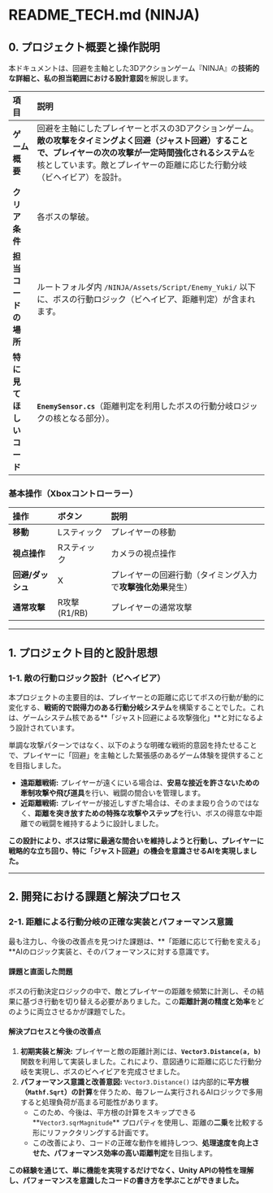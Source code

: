 # README_TECH.md (NINJA)

## 0. プロジェクト概要と操作説明

本ドキュメントは、回避を主軸とした3Dアクションゲーム『NINJA』の**技術的な詳細と、私の担当範囲における設計意図**を解説します。

| 項目 | 説明 |
| :--- | :--- |
| **ゲーム概要** | 回避を主軸にしたプレイヤーとボスの3Dアクションゲーム。**敵の攻撃をタイミングよく回避（ジャスト回避）することで、プレイヤーの次の攻撃が一定時間強化されるシステム**を核としています。敵とプレイヤーの距離に応じた行動分岐（ビヘイビア）を設計。 |
| **クリア条件** | 各ボスの撃破。 |
| **担当コードの場所** | ルートフォルダ内 `/NINJA/Assets/Script/Enemy_Yuki/` 以下に、ボスの行動ロジック（ビヘイビア、距離判定）が含まれます。 |
| **特に見てほしいコード** | **`EnemySensor.cs`**（距離判定を利用したボスの行動分岐ロジックの核となる部分）。 |

### 基本操作（Xboxコントローラー）

| 操作 | ボタン | 説明 |
| :--- | :--- | :--- |
| **移動** | Lスティック | プレイヤーの移動 |
| **視点操作** | Rスティック | カメラの視点操作 |
| **回避/ダッシュ** | X | プレイヤーの回避行動（タイミング入力で**攻撃強化効果**発生） |
| **通常攻撃** | R攻撃 (R1/RB) | プレイヤーの通常攻撃 |

---

## 1. プロジェクト目的と設計思想

### 1-1. 敵の行動ロジック設計（ビヘイビア）

本プロジェクトの主要目的は、プレイヤーとの距離に応じてボスの行動が動的に変化する、**戦術的で説得力のある行動分岐システム**を構築することでした。これは、ゲームシステム核である**「ジャスト回避による攻撃強化」**と対になるよう設計されています。

単調な攻撃パターンではなく、以下のような明確な戦術的意図を持たせることで、プレイヤーに「回避」を主軸とした緊張感のあるゲーム体験を提供することを目指しました。

* **遠距離戦術:** プレイヤーが遠くにいる場合は、**安易な接近を許さないための牽制攻撃や飛び道具**を行い、戦闘の間合いを管理します。
* **近距離戦術:** プレイヤーが接近しすぎた場合は、そのまま殴り合うのではなく、**距離を突き放すための特殊な攻撃やステップ**を行い、ボスの得意な中距離での戦闘を維持するように設計しました。

**この設計により、ボスは常に最適な間合いを維持しようと行動し、プレイヤーに戦略的な立ち回り、特に「ジャスト回避」の機会を意識させるAIを実現しました。**

---

## 2. 開発における課題と解決プロセス

### 2-1. 距離による行動分岐の正確な実装とパフォーマンス意識

最も注力し、今後の改善点を見つけた課題は、**「距離に応じて行動を変える」**AIのロジック実装と、そのパフォーマンスに対する意識です。

#### 課題と直面した問題

ボスの行動決定ロジックの中で、敵とプレイヤーの距離を頻繁に計測し、その結果に基づき行動を切り替える必要がありました。この**距離計測の精度と効率**をどのように両立させるかが課題でした。

#### 解決プロセスと今後の改善点

1.  **初期実装と解決:** プレイヤーと敵の距離計測には、**`Vector3.Distance(a, b)`** 関数を利用して実装しました。これにより、意図通りに距離に応じた行動分岐を実現し、ボスのビヘイビアを完成させました。
2.  **パフォーマンス意識と改善意図:**
    `Vector3.Distance()` は内部的に**平方根（`Mathf.Sqrt`）の計算**を伴うため、毎フレーム実行されるAIロジックで多用すると処理負荷が高まる可能性があります。
    * このため、今後は、平方根の計算をスキップできる**`Vector3.sqrMagnitude`** プロパティを使用し、距離の**二乗**を比較する形にリファクタリングする計画です。
    * この改善により、コードの正確な動作を維持しつつ、**処理速度を向上させた、パフォーマンス効率の高い距離判定**を目指します。

**この経験を通じて、単に機能を実現するだけでなく、Unity APIの特性を理解し、パフォーマンスを意識したコードの書き方を学ぶことができました。**
